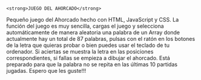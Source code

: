 																		                              	<strong>JUEGO DEL AHORCADO</strong>

Pequeño juego del Ahorcado hecho con HTML, JavaScript y CSS. La función del juego es muy sencilla, cargas el juego y selecciona automáticamente de manera aleatoria una palabra de un Array donde actualmente hay un total de 87 palabras, pulsas con el ratón en los botones de la letra que quieras probar o bien puedes usar el teclado de tu ordenador.
Si aciertas se muestra la letra en las posiciones correspondientes, si fallas se empieza a dibujar el ahorcado.
Está preparado para que la palabra no se repita en las últimas 10 partidas jugadas.
Espero que les guste!!!
